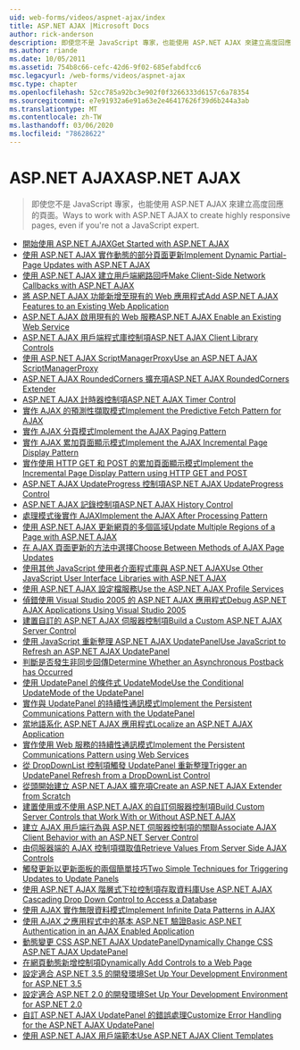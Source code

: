 ```yaml
---
uid: web-forms/videos/aspnet-ajax/index
title: ASP.NET AJAX |Microsoft Docs
author: rick-anderson
description: 即使您不是 JavaScript 專家，也能使用 ASP.NET AJAX 來建立高度回應的頁面。
ms.author: riande
ms.date: 10/05/2011
ms.assetid: 754b8c66-cefc-42d6-9f02-685efabdfcc6
msc.legacyurl: /web-forms/videos/aspnet-ajax
msc.type: chapter
ms.openlocfilehash: 52cc785a92bc3e902f0f3266333d6157c6a78354
ms.sourcegitcommit: e7e91932a6e91a63e2e46417626f39d6b244a3ab
ms.translationtype: MT
ms.contentlocale: zh-TW
ms.lasthandoff: 03/06/2020
ms.locfileid: "78628622"
---
```

# <a name="aspnet-ajax"></a><span data-ttu-id="5dcd0-103">ASP.NET AJAX</span><span class="sxs-lookup"><span data-stu-id="5dcd0-103">ASP.NET AJAX</span></span>

> <span data-ttu-id="5dcd0-104">即使您不是 JavaScript 專家，也能使用 ASP.NET AJAX 來建立高度回應的頁面。</span><span class="sxs-lookup"><span data-stu-id="5dcd0-104">Ways to work with ASP.NET AJAX to create highly responsive pages, even if you're not a JavaScript expert.</span></span>

- [<span data-ttu-id="5dcd0-105">開始使用 ASP.NET AJAX</span><span class="sxs-lookup"><span data-stu-id="5dcd0-105">Get Started with ASP.NET AJAX</span></span>](how-do-i-get-started-with-aspnet-ajax.md)
- [<span data-ttu-id="5dcd0-106">使用 ASP.NET AJAX 實作動態的部分頁面更新</span><span class="sxs-lookup"><span data-stu-id="5dcd0-106">Implement Dynamic Partial-Page Updates with ASP.NET AJAX</span></span>](how-do-i-implement-dynamic-partial-page-updates-with-aspnet-ajax.md)
- [<span data-ttu-id="5dcd0-107">使用 ASP.NET AJAX 建立用戶端網路回呼</span><span class="sxs-lookup"><span data-stu-id="5dcd0-107">Make Client-Side Network Callbacks with ASP.NET AJAX</span></span>](how-do-i-make-client-side-network-callbacks-with-aspnet-ajax.md)
- [<span data-ttu-id="5dcd0-108">將 ASP.NET AJAX 功能新增至現有的 Web 應用程式</span><span class="sxs-lookup"><span data-stu-id="5dcd0-108">Add ASP.NET AJAX Features to an Existing Web Application</span></span>](how-do-i-add-aspnet-ajax-features-to-an-existing-web-application.md)
- [<span data-ttu-id="5dcd0-109">ASP.NET AJAX 啟用現有的 Web 服務</span><span class="sxs-lookup"><span data-stu-id="5dcd0-109">ASP.NET AJAX Enable an Existing Web Service</span></span>](how-do-i-aspnet-ajax-enable-an-existing-web-service.md)
- [<span data-ttu-id="5dcd0-110">ASP.NET AJAX 用戶端程式庫控制項</span><span class="sxs-lookup"><span data-stu-id="5dcd0-110">ASP.NET AJAX Client Library Controls</span></span>](how-do-i-use-the-aspnet-ajax-client-library-controls.md)
- [<span data-ttu-id="5dcd0-111">使用 ASP.NET AJAX ScriptManagerProxy</span><span class="sxs-lookup"><span data-stu-id="5dcd0-111">Use an ASP.NET AJAX ScriptManagerProxy</span></span>](how-do-i-use-an-aspnet-ajax-scriptmanagerproxy.md)
- [<span data-ttu-id="5dcd0-112">ASP.NET AJAX RoundedCorners 擴充項</span><span class="sxs-lookup"><span data-stu-id="5dcd0-112">ASP.NET AJAX RoundedCorners Extender</span></span>](how-do-i-use-the-aspnet-ajax-roundedcorners-extender.md)
- [<span data-ttu-id="5dcd0-113">ASP.NET AJAX 計時器控制項</span><span class="sxs-lookup"><span data-stu-id="5dcd0-113">ASP.NET AJAX Timer Control</span></span>](how-do-i-use-the-aspnet-ajax-timer-control.md)
- [<span data-ttu-id="5dcd0-114">實作 AJAX 的預測性擷取模式</span><span class="sxs-lookup"><span data-stu-id="5dcd0-114">Implement the Predictive Fetch Pattern for AJAX</span></span>](how-do-i-implement-the-predictive-fetch-pattern-for-ajax.md)
- [<span data-ttu-id="5dcd0-115">實作 AJAX 分頁模式</span><span class="sxs-lookup"><span data-stu-id="5dcd0-115">Implement the AJAX Paging Pattern</span></span>](how-do-i-implement-the-ajax-paging-pattern.md)
- [<span data-ttu-id="5dcd0-116">實作 AJAX 累加頁面顯示模式</span><span class="sxs-lookup"><span data-stu-id="5dcd0-116">Implement the AJAX Incremental Page Display Pattern</span></span>](how-do-i-implement-the-ajax-incremental-page-display-pattern.md)
- [<span data-ttu-id="5dcd0-117">實作使用 HTTP GET 和 POST 的累加頁面顯示模式</span><span class="sxs-lookup"><span data-stu-id="5dcd0-117">Implement the Incremental Page Display Pattern using HTTP GET and POST</span></span>](how-do-i-implement-the-incremental-page-display-pattern-using-http-get-and-post.md)
- [<span data-ttu-id="5dcd0-118">ASP.NET AJAX UpdateProgress 控制項</span><span class="sxs-lookup"><span data-stu-id="5dcd0-118">ASP.NET AJAX UpdateProgress Control</span></span>](how-do-i-use-the-aspnet-ajax-updateprogress-control.md)
- [<span data-ttu-id="5dcd0-119">ASP.NET AJAX 記錄控制項</span><span class="sxs-lookup"><span data-stu-id="5dcd0-119">ASP.NET AJAX History Control</span></span>](how-do-i-use-the-aspnet-ajax-history-control.md)
- [<span data-ttu-id="5dcd0-120">處理模式後實作 AJAX</span><span class="sxs-lookup"><span data-stu-id="5dcd0-120">Implement the AJAX After Processing Pattern</span></span>](how-do-i-implement-the-ajax-after-processing-pattern.md)
- [<span data-ttu-id="5dcd0-121">使用 ASP.NET AJAX 更新網頁的多個區域</span><span class="sxs-lookup"><span data-stu-id="5dcd0-121">Update Multiple Regions of a Page with ASP.NET AJAX</span></span>](how-do-i-update-multiple-regions-of-a-page-with-aspnet-ajax.md)
- [<span data-ttu-id="5dcd0-122">在 AJAX 頁面更新的方法中選擇</span><span class="sxs-lookup"><span data-stu-id="5dcd0-122">Choose Between Methods of AJAX Page Updates</span></span>](how-do-i-choose-between-methods-of-ajax-page-updates.md)
- [<span data-ttu-id="5dcd0-123">使用其他 JavaScript 使用者介面程式庫與 ASP.NET AJAX</span><span class="sxs-lookup"><span data-stu-id="5dcd0-123">Use Other JavaScript User Interface Libraries with ASP.NET AJAX</span></span>](how-do-i-use-other-javascript-user-interface-libraries-with-aspnet-ajax.md)
- [<span data-ttu-id="5dcd0-124">使用 ASP.NET AJAX 設定檔服務</span><span class="sxs-lookup"><span data-stu-id="5dcd0-124">Use the ASP.NET AJAX Profile Services</span></span>](how-do-i-use-the-aspnet-ajax-profile-services.md)
- [<span data-ttu-id="5dcd0-125">偵錯使用 Visual Studio 2005 的 ASP.NET AJAX 應用程式</span><span class="sxs-lookup"><span data-stu-id="5dcd0-125">Debug ASP.NET AJAX Applications Using Visual Studio 2005</span></span>](how-do-i-debug-aspnet-ajax-applications-using-visual-studio-2005.md)
- [<span data-ttu-id="5dcd0-126">建置自訂的 ASP.NET AJAX 伺服器控制項</span><span class="sxs-lookup"><span data-stu-id="5dcd0-126">Build a Custom ASP.NET AJAX Server Control</span></span>](how-do-i-build-a-custom-aspnet-ajax-server-control.md)
- [<span data-ttu-id="5dcd0-127">使用 JavaScript 重新整理 ASP.NET AJAX UpdatePanel</span><span class="sxs-lookup"><span data-stu-id="5dcd0-127">Use JavaScript to Refresh an ASP.NET AJAX UpdatePanel</span></span>](how-do-i-use-javascript-to-refresh-an-aspnet-ajax-updatepanel.md)
- [<span data-ttu-id="5dcd0-128">判斷是否發生非同步回傳</span><span class="sxs-lookup"><span data-stu-id="5dcd0-128">Determine Whether an Asynchronous Postback has Occurred</span></span>](how-do-i-determine-whether-an-asynchronous-postback-has-occurred.md)
- [<span data-ttu-id="5dcd0-129">使用 UpdatePanel 的條件式 UpdateMode</span><span class="sxs-lookup"><span data-stu-id="5dcd0-129">Use the Conditional UpdateMode of the UpdatePanel</span></span>](how-do-i-use-the-conditional-updatemode-of-the-updatepanel.md)
- [<span data-ttu-id="5dcd0-130">實作與 UpdatePanel 的持續性通訊模式</span><span class="sxs-lookup"><span data-stu-id="5dcd0-130">Implement the Persistent Communications Pattern with the UpdatePanel</span></span>](how-do-i-implement-the-persistent-communications-pattern-with-the-updatepanel.md)
- [<span data-ttu-id="5dcd0-131">當地語系化 ASP.NET AJAX 應用程式</span><span class="sxs-lookup"><span data-stu-id="5dcd0-131">Localize an ASP.NET AJAX Application</span></span>](how-do-i-localize-an-aspnet-ajax-application.md)
- [<span data-ttu-id="5dcd0-132">實作使用 Web 服務的持續性通訊模式</span><span class="sxs-lookup"><span data-stu-id="5dcd0-132">Implement the Persistent Communications Pattern using Web Services</span></span>](how-do-i-implement-the-persistent-communications-pattern-using-web-services.md)
- [<span data-ttu-id="5dcd0-133">從 DropDownList 控制項觸發 UpdatePanel 重新整理</span><span class="sxs-lookup"><span data-stu-id="5dcd0-133">Trigger an UpdatePanel Refresh from a DropDownList Control</span></span>](how-do-i-trigger-an-updatepanel-refresh-from-a-dropdownlist-control.md)
- [<span data-ttu-id="5dcd0-134">從頭開始建立 ASP.NET AJAX 擴充項</span><span class="sxs-lookup"><span data-stu-id="5dcd0-134">Create an ASP.NET AJAX Extender from Scratch</span></span>](how-do-i-create-an-aspnet-ajax-extender-from-scratch.md)
- [<span data-ttu-id="5dcd0-135">建置使用或不使用 ASP.NET AJAX 的自訂伺服器控制項</span><span class="sxs-lookup"><span data-stu-id="5dcd0-135">Build Custom Server Controls that Work With or Without ASP.NET AJAX</span></span>](how-do-i-build-custom-server-controls-that-work-with-or-without-aspnet-ajax.md)
- [<span data-ttu-id="5dcd0-136">建立 AJAX 用戶端行為與 ASP.NET 伺服器控制項的關聯</span><span class="sxs-lookup"><span data-stu-id="5dcd0-136">Associate AJAX Client Behavior with an ASP.NET Server Control</span></span>](how-do-i-associate-ajax-client-behavior-with-an-aspnet-server-control.md)
- [<span data-ttu-id="5dcd0-137">由伺服器端的 AJAX 控制項擷取值</span><span class="sxs-lookup"><span data-stu-id="5dcd0-137">Retrieve Values From Server Side AJAX Controls</span></span>](how-do-i-retrieve-values-from-server-side-ajax-controls.md)
- [<span data-ttu-id="5dcd0-138">觸發更新以更新面板的兩個簡單技巧</span><span class="sxs-lookup"><span data-stu-id="5dcd0-138">Two Simple Techniques for Triggering Updates to Update Panels</span></span>](two-simple-techniques-for-triggering-updates-to-update-panels.md)
- [<span data-ttu-id="5dcd0-139">使用 ASP.NET AJAX 階層式下拉控制項存取資料庫</span><span class="sxs-lookup"><span data-stu-id="5dcd0-139">Use ASP.NET AJAX Cascading Drop Down Control to Access a Database</span></span>](use-aspnet-ajax-cascading-drop-down-control-to-access-a-database.md)
- [<span data-ttu-id="5dcd0-140">使用 AJAX 實作無限資料模式</span><span class="sxs-lookup"><span data-stu-id="5dcd0-140">Implement Infinite Data Patterns in AJAX</span></span>](implement-infinite-data-patterns-in-ajax.md)
- [<span data-ttu-id="5dcd0-141">使用 AJAX 之應用程式中的基本 ASP.NET 驗證</span><span class="sxs-lookup"><span data-stu-id="5dcd0-141">Basic ASP.NET Authentication in an AJAX Enabled Application</span></span>](basic-aspnet-authentication-in-an-ajax-enabled-application.md)
- [<span data-ttu-id="5dcd0-142">動態變更 CSS ASP.NET AJAX UpdatePanel</span><span class="sxs-lookup"><span data-stu-id="5dcd0-142">Dynamically Change CSS ASP.NET AJAX UpdatePanel</span></span>](how-to-dynamically-change-css-using-the-aspnet-ajax-updatepanel.md)
- [<span data-ttu-id="5dcd0-143">在網頁動態新增控制項</span><span class="sxs-lookup"><span data-stu-id="5dcd0-143">Dynamically Add Controls to a Web Page</span></span>](how-to-dynamically-add-controls-to-a-web-page.md)
- [<span data-ttu-id="5dcd0-144">設定適合 ASP.NET 3.5 的開發環境</span><span class="sxs-lookup"><span data-stu-id="5dcd0-144">Set Up Your Development Environment for ASP.NET 3.5</span></span>](set-up-your-development-environment-for-aspnet-35.md)
- [<span data-ttu-id="5dcd0-145">設定適合 ASP.NET 2.0 的開發環境</span><span class="sxs-lookup"><span data-stu-id="5dcd0-145">Set Up Your Development Environment for ASP.NET 2.0</span></span>](set-up-your-development-environment-for-aspnet-20.md)
- [<span data-ttu-id="5dcd0-146">自訂 ASP.NET AJAX UpdatePanel 的錯誤處理</span><span class="sxs-lookup"><span data-stu-id="5dcd0-146">Customize Error Handling for the ASP.NET AJAX UpdatePanel</span></span>](how-do-i-customize-error-handling-for-the-aspnet-ajax-updatepanel.md)
- [<span data-ttu-id="5dcd0-147">使用 ASP.NET AJAX 用戶端範本</span><span class="sxs-lookup"><span data-stu-id="5dcd0-147">Use ASP.NET AJAX Client Templates</span></span>](how-do-i-use-aspnet-ajax-client-templates.md)
